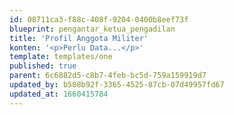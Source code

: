 ```yaml
---
id: 08711ca3-f88c-408f-9204-0400b8eef73f
blueprint: pengantar_ketua_pengadilan
title: 'Profil Anggota Militer'
konten: '<p>Perlu Data...</p>'
template: templates/one
published: true
parent: 6c6882d5-c8b7-4feb-bc5d-759a159919d7
updated_by: b508b92f-3365-4525-87cb-07d49957fd67
updated_at: 1660415784
---
```

